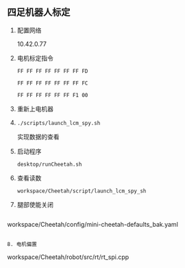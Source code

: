 ## 四足机器人标定

1. 配置网络

   10.42.0.77
   
2. 电机标定指令

   ```
   FF FF FF FF FF FF FF FD
   ```

   ```
   FF FF FF FF FF FF FF FC
   ```

   ```
   FF FF FF FF FF FF F1 00
   ```

3. 重新上电机器

4. ```
   ./scripts/launch_lcm_spy.sh
   ```

   实现数据的查看

5. 启动程序

   ```
   desktop/runCheetah.sh
   ```

6. 查看读数

   ```
   workspace/Cheetah/script/launch_lcm_spy_sh
   ```

7. 腿部使能关闭

   ```
workspace/Cheetah/config/mini-cheetah-defaults_bak.yaml
   ```
   
8. 电机偏置

   ```
   workspace/Cheetah/robot/src/rt/rt_spi.cpp
   ```

   

